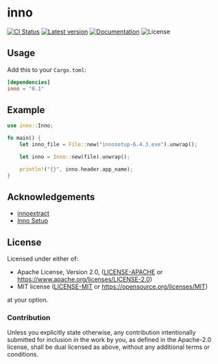 # inno

[![CI Status](https://github.com/russellbanks/inno/workflows/CI/badge.svg)](https://github.com/russellbanks/inno/actions)
[![Latest version](https://img.shields.io/crates/v/inno.svg)](https://crates.io/crates/inno)
[![Documentation](https://docs.rs/inno/badge.svg)](https://docs.rs/inno)
![License](https://img.shields.io/crates/l/inno.svg)

## Usage

Add this to your `Cargo.toml`:

```toml
[dependencies]
inno = "0.1"
```

## Example

```rust
use inno::Inno;

fn main() {
    let inno_file = File::new("innosetup-6.4.3.exe").unwrap();

    let inno = Inno::new(file).unwrap();

    println!("{}", inno.header.app_name);
}
```

## Acknowledgements

* [innoextract](https://github.com/dscharrer/innoextract)
* [Inno Setup](https://jrsoftware.org/isinfo.php)

## License

Licensed under either of:

* Apache License, Version 2.0, ([LICENSE-APACHE](LICENSE-APACHE.md) or https://www.apache.org/licenses/LICENSE-2.0)
* MIT license ([LICENSE-MIT](LICENSE-MIT.md) or https://opensource.org/licenses/MIT)

at your option.

### Contribution

Unless you explicitly state otherwise, any contribution intentionally submitted
for inclusion in the work by you, as defined in the Apache-2.0 license, shall be dual licensed as above, without any
additional terms or conditions.

